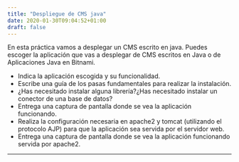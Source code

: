 ```yaml
---
title: "Despliegue de CMS java"
date: 2020-01-30T09:04:52+01:00
draft: false
---
```


En esta práctica vamos a desplegar un CMS escrito en java. Puedes escoger la aplicación que vas a desplegar de CMS escritos en Java o de Aplicaciones Java en Bitnami.

- Indica la aplicación escogida y su funcionalidad.
- Escribe una guía de los pasas fundamentales para realizar la instalación.
- ¿Has necesitado instalar alguna librería?¿Has necesitado instalar un conector de una base de datos?
- Entrega una captura de pantalla donde se vea la aplicación funcionando.
- Realiza la configuración necesaria en apache2 y tomcat (utilizando el protocolo AJP) para que la aplicación sea servida por el servidor web.
- Entrega una captura de pantalla donde se vea la aplicación funcionando servida por apache2.

***


